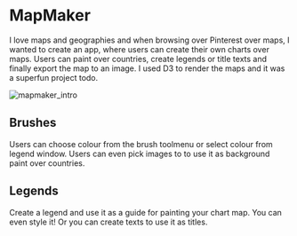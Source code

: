# MapMaker

I love maps and geographies and when browsing over Pinterest over maps, I wanted to create an app, where users can create their own charts over maps. Users can paint over countries, create legends or title texts and finally export the map to an image. I used D3 to render the maps and it was a superfun project todo.

![mapmaker_intro](https://github.com/user-attachments/assets/59ba0379-f926-4732-973c-24f3cff56e3e)


## Brushes

Users can choose colour from the brush toolmenu or select colour from legend window. Users can even pick images to to use it as background paint over countries.

## Legends

Create a legend and use it as a guide for painting your chart map. You can even style it! Or you can create texts to use it as titles.
